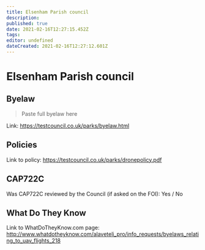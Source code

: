 ```yaml
---
title: Elsenham Parish council
description: 
published: true
date: 2021-02-16T12:27:15.452Z
tags: 
editor: undefined
dateCreated: 2021-02-16T12:27:12.601Z
---
```


# Elsenham Parish council


## Byelaw
> Paste full byelaw here

Link:
https://testcouncil.co.uk/parks/byelaw.html

## Policies
Link to policy:
https://testcouncil.co.uk/parks/dronepolicy.pdf

## CAP722C

Was CAP722C reviewed by the Council (if asked on the FOI): Yes / No

## What Do They Know

Link to WhatDoTheyKnow.com page:
http://www.whatdotheyknow.com/alaveteli_pro/info_requests/byelaws_relating_to_uav_flights_218

